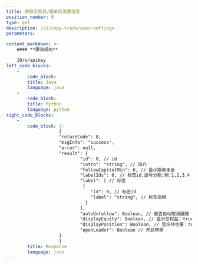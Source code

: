 ```yaml
---
title: 获取交易员/跟单员设置信息
position_number: 9
type: get
description: /v1/copy-trade/user-settings
parameters:

content_markdown: >-
    #### **限流规则**

    10/s/apikey
left_code_blocks:
    -
        code_block:
        title: Java
        language: java
    -
        code_block:
        title: Python
        language: python
right_code_blocks:
    -
        code_block: |-
                    {
                    "returnCode": 0,
                    "msgInfo": "success",
                    "error": null,
                    "result": {
                            "id": 0, // id
                            "intro": "string", // 简介
                            "followCapitalMin": 0, // 最小跟单本金
                            "labelIds": 0, // 标签id,逗号分割;例:1,2,3,4
                            "label": [ // 标签
                             {
                                "id": 0, // 标签id
                                "label": "string", // 标签说明
                              }
                            ], 
                            "autoUnfollow": Boolean, // 是否自动取消跟随
                            "displayEquity": Boolean, // 显示总权益：true:展示,false:不展示
                            "displayPosition": Boolean, // 显示持仓量：true:展示,false:不展示
                            "openLeader": Boolean // 开启带单
                    }
                    }
        title: Response
        language: json
---
```

